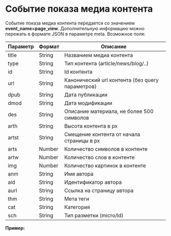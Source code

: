 # Событие показа медиа контента

Событие показа медиа контента передается со значением **event\_name=page\_view**. Дополнительную информацию можно пережать в формате JSON в параметре meta. Возможное поля:

| Параметр | Формат | Описание                                         |
| -------- | ------ | ------------------------------------------------ |
| title    | String | Названием медиа контента                         |
| type     | String | Тип контента (article/news/blog/..)              |
| id       | String | Id контента                                      |
| url      | String | Канонический url контента (без query параметров) |
| dpub     | String | Дата публикации                                  |
| dmod     | String | Дата модификации                                 |
| des      | String | Описание материала, не более 500 символов        |
| arth     | String | Высота контента в px                             |
| artst    | String | Смещение контента от начала страницы в px        |
| arts     | Number | Количество символов в контенте                   |
| artw     | Number | Количество слов в контенте                       |
| img      | Number | Количество картинок в контенте                   |
| anm      | String | Имя автора                                       |
| aid      | String | Идентификатор автора                             |
| aurl     | String | Ссылка на страницу автора                        |
| thm      | String | Мета теги                                        |
| cat      | String | Категория                                        |
| sch      | String | Тип разметки (micro/ld)                          |

**Пример:**
